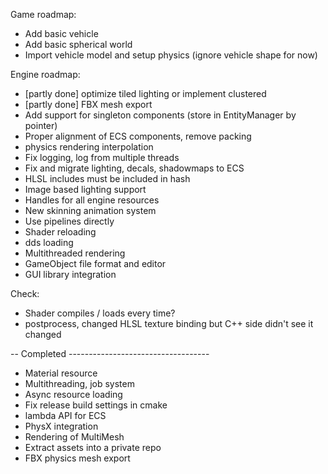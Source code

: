 Game roadmap:
- Add basic vehicle
- Add basic spherical world
- Import vehicle model and setup physics (ignore vehicle shape for now)

Engine roadmap:
- [partly done] optimize tiled lighting or implement clustered
- [partly done] FBX mesh export
- Add support for singleton components (store in EntityManager by pointer)
- Proper alignment of ECS components, remove packing
- physics rendering interpolation
- Fix logging, log from multiple threads
- Fix and migrate lighting, decals, shadowmaps to ECS
- HLSL includes must be included in hash
- Image based lighting support
- Handles for all engine resources
- New skinning animation system
- Use pipelines directly
- Shader reloading
- dds loading
- Multithreaded rendering
- GameObject file format and editor
- GUI library integration

Check:
- Shader compiles / loads every time?
- postprocess, changed HLSL texture binding but C++ side didn't see it changed

-- Completed -----------------------------------

+ Material resource
+ Multithreading, job system
+ Async resource loading
+ Fix release build settings in cmake
+ lambda API for ECS
+ PhysX integration 
+ Rendering of MultiMesh
+ Extract assets into a private repo
+ FBX physics mesh export